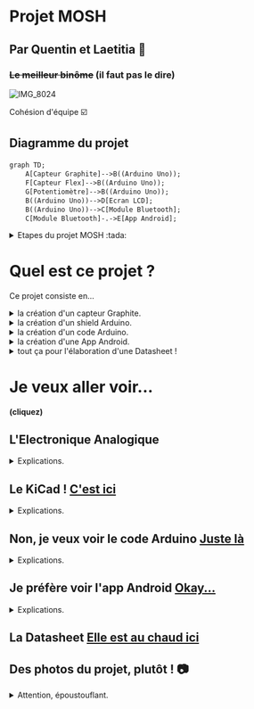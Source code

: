 # Projet MOSH
## Par Quentin et Laetitia 🥇
### ~~Le meilleur binôme~~ (il faut pas le dire) 

![IMG_8024](https://github.com/MOSH-Insa-Toulouse/2023-2024-LEROI-FABRE/assets/159795025/75c8a517-8a90-4ea4-baef-abd0838ea5a8)

Cohésion d'équipe ☑️
## Diagramme du projet
```mermaid
graph TD;
    A[Capteur Graphite]-->B((Arduino Uno));
    F[Capteur Flex]-->B((Arduino Uno));
    G[Potentiomètre]-->B((Arduino Uno));
    B((Arduino Uno))-->D[Ecran LCD];
    B((Arduino Uno))-->C[Module Bluetooth];
    C[Module Bluetooth]-.->E[App Android];

```

<details>
<summary>  Etapes du projet MOSH :tada:  </summary>
  
  - [x] Attribution des inputs de l'arduino aux différents capteurs
  - [X] Electronique Analogique
  - [x] Schématique KiCad  
  - [x] Routage KiCad
  - [x] Impression du cricuit
  - [x] Percage
  - [X] Montage des capteurs sur le circuit imprimé (par Cathy, MERCIII)
  - [X] Code Arduino
  - [X] App Android
  - [X] Création du banc de test
  - [X] Création de la datasheet
        
</details>


# Quel est ce projet ?

Ce projet consiste en...

<details>
<summary> la création d'un capteur Graphite. </summary>
Un capteur graphite, c'est tout simplement un morceau de papier où l'on colorie une zone à l'aide d'un crayon à papier. Il permet de mesurer des variations de résistance lorqu'on le déforme. Voici la forme de capteur que nous utilisons : 

![IMG_8024](https://github.com/MOSH-Insa-Toulouse/2023-2024-LEROI-FABRE/blob/main/Images/Jauge_Contrainte_A_Imprimer.png)
</details>

<details>
<summary> la création d'un shield Arduino. </summary>
Cela permet d'effectuer les acquisitions des données envoyées par notre capteur (des variations de tensions que nous pouvons traduire en résistance !). 
Nous y implémenterons également un capteur Flex dont voici la datasheet : (insérer la datasheet), un écran LCD pour afficher les données du capteur graphite ou du capteur flex, un potentiomètre qui permettra à l'utilisateur de naviguer dans un menu qui permet d'afficher les données du capteur graphite ou du capteur flex, un potentiomètre numérique qui permettra d'ajuster une résistance pour la maniulation des données du capteur graphite,... 

Pour cela, il nous faut créer le shield sous KiCad, le faire imprimer, percer le trous, et y monter nos capteurs.
</details>

<details>
<summary> la création d'un code Arduino. </summary>
Le code permettra de commander le microcontrôleur Arduino Uno : gestion des données, commnication Bluetooth (voir App android), choix de la résistance du potentiomètre numérique, affichage sur l'écran LCD...
</details>

<details>
<summary> la création d'une App Android. </summary>
Notre projet s'accompagne également d'une App Android : grâce à la communication Bluetooth, nous pouvons afficher sur un smartphone des graphiques des données enregistrées par nos deux capteurs. Nous créons l'app sur  MIT app Inventor (https://community.appinventor.mit.edu/).
</details>

<details>
<summary> tout ça pour l'élaboration d'une Datasheet ! </summary>
L'objectif final, le graal du projet, c'est de rédiger une datasheet du cpateur Graphite. Le banc de test et notre code arduino nous ont permis de réaliser toutes les mesures. 
</details>

# Je veux aller voir...
 __(cliquez)__ 

## L'Electronique Analogique 
<details>
<summary> Explications. </summary>
    
Vous trouverez dans ce dossier le circuit analogique du capteur graphite. Il y a un amplificateur transimpédance et un filtre qui permettent d'obtenir un signal utilisable. En effet, le signal délivré par le capteur sans ce circuit est trop faible : il a un courant moyen de 100nA, donc il faudrait un microcontrôleur très précis pour pouvoir détecter des variations sur ce signal. C'est pourquoi nous l'amplifions. 

Les filtres sont nécessaires afin d'élminer les fréquences 50Hz dans lesquelles nos environnements sont baignés (à cause du réseau électrique), et d'autres fréquences parasites.

Voici un schéma, qui est une capture d'écran de nos simulations LTSpice : 
![IMG_8024](https://github.com/MOSH-Insa-Toulouse/2023-2024-LEROI-FABRE/blob/main/Images/LTSpice)


Les parties qui servent à filtrer sont dans les rectangles :
- le rectangle vert, avec une capacité de 100n, sert à filtrer le signal d'entrée. C'est un filtre passe-bas. Sa fréquence de transition est d'envirion 159Hz (formule f=1/(2*pi*R*C)). Il permet donc d'éliminer le bruit qui pourrait naître à l'entrée du circuit.
- le rectangle violet a une fonction similaire : c'est un filtre passe-bas, qui permet de filtrer le bruit en sortie, de fréquence de transition de 1591Hz.
- le rectangle rouge entoure le filtre passe-bas qui permet de filtrer le bruit environnant à 50Hz.

Le reste du circuit permet de réaliser l'amplifictation du signal. 

</details>

## Le KiCad ! [C'est ici](https://github.com/MOSH-Insa-Toulouse/2023-2024-LEROI-FABRE/tree/main/KiCad)

<details>
<summary> Explications. </summary>
    
Nous avons créé des empreintes KiCad pour notre capteur graphite, et pour les éléments qui ne sont pas déjà disponibles dans a librairie intégrée KiCad. Vous pouvez les retrouver dans le dossier KiCad. 

Nous avons ces contraintes pour la fabrication de nos shields : 
- largeur de routage de 0.5mm minimum.
- largeur de 0.5mm minimum entre différents routages afin d'assurer l'isolation électrique.
- nous avons élargi les pads du module bluetooth, de l'encodeur rotatoire, de l'écran OLED et des connecteurs du header à 2*2.54 (oval).
- vias de 0.8mm, cercle de 2.54mm.

Cela assure le fonctionnement du shield, et nous permet de percer les vias facilement.

| :exclamation:  ATTENTION CHERS COLLEGUES   |
|----------------------------------------------|

Nous avons commis des erreurs sur le fichier KiCad ! Chers ingénieurs/techniciens/instrumentateurs qui réalisez ce projet en suivant nos pas, n'oubliez pas de relier le MCP au reste du circuit !! Et n'inversez pas les pattes du LTC !!


</details>


## Non, je veux voir le code Arduino [Juste là](https://github.com/MOSH-Insa-Toulouse/2023-2024-LEROI-FABRE/tree/main/Arduino%20V2/projet_capteur) 

<details>
<summary> Explications. </summary>

Ce code a toutes ces fonctionalités :
- gère l'affichage sur l'écran OLED via une fonction.
- l'interruption DoEncodeur est réalisée à chaque fois que quelqu'un tourne l'encodeur rotatoire : l'utilisateur tourne l'encodeur, et au prochain tick de clock, linterruption sera réalisée. Elle permet d'ajouter +1 à la valeur que compte l'encodeur. Celui-ci sert à gérer le menu de l'écran OLED. Le principe est que lorsque nous tournons l'encodeur, c'est pour changer l'affichage de l'écran. Ainsi, si la valeur comptée par l'encodeur est paire nous aurons un afichage (capteur Flex), et s'il est impair, nous aurons un autre affichage (capteur graphite).
- la communication Bluetooth : nosu envoyons les données du capteur graphite ou du capteur flex à une application MIT via bluetooth. Si le module bluetooth recoit 1 de la part de l'application, c'est que l'utilisateur a appuyé sur le bouton "capteur flex". S'il recoit 2, c'est que l'utilisateur a appuyé sur "capteur graphite" dans l'app.
- la modification de la résistance du potentiomètre numérique : cela permet de calibrer le signal renvoyé par le capteur graphite.

  </details>

## Je préfère voir l'app Android [Okay...](https://github.com/MOSH-Insa-Toulouse/2023-2024-LEROI-FABRE/tree/main/App%20Android)
<details>
<summary> Explications. </summary>

Le projet s'accompagne d'une App qui fonctionne sur les téléphones android. Elle permet d'abotenir en temps réel les mesures du capteur graphite ou du capteur flex. Cela fonctionne grâce à une connexion Bluetooth. L'application est simple d'utilisation pour l'utilisateur.

Le code de l'application se fait sous [MIT App Inventor.](https://community.appinventor.mit.edu/) C'est un site gratuit simple dutilisation. Le code se fait via des blocks que l'utilisateur ajoute petit à petite, c'est très intuitif.
Voici une photo de l'application en fonctionnement :

![IMG_8024](https://github.com/MOSH-Insa-Toulouse/2023-2024-LEROI-FABRE/blob/main/Images/app.png)

</details>

## La Datasheet [Elle est au chaud ici](https://www.google.com/search?q=lien&rlz=1C5CHFA_enFR990FR990&oq=lien&gs_lcrp=EgZjaHJvbWUyCQgAEEUYORiABDIHCAEQABiABDIHCAIQABiABDIHCAMQABiABDIHCAQQABiABDIHCAUQABiABDIHCAYQABiABDIGCAcQRRg80gEHOTE4ajBqN6gCALACAA&sourceid=chrome&ie=UTF-8)

## Des photos du projet, plutôt ! 📷 
<details>
<summary> Attention, époustouflant. </summary>

| :boom: BANG               |
|:----------------------------|
| Le capteur fonctionne ! On capte bien des variations quand on bouge le capteur Graphite |

![IMG_8024](https://github.com/MOSH-Insa-Toulouse/2023-2024-LEROI-FABRE/blob/main/Images/ca-marche!.png)

| :boom: BANG               |
|:----------------------------|
| Le projet, c'est aussi beaucoup de fils lors de la phase de tests ! On a nettoyé tous ces fils ensuite, et c'était tout de suite beaucoup plus clair..! |


![IMG_8024](https://github.com/MOSH-Insa-Toulouse/2023-2024-LEROI-FABRE/blob/main/Images/bcp-de-fils.png)

| :boom: BANG               |
|:----------------------------|
| Une des erreurs du fichier KiCad... |


![IMG_8024](https://github.com/MOSH-Insa-Toulouse/2023-2024-LEROI-FABRE/blob/main/Images/erreurs.png)

| :boom: BANG               |
|:----------------------------|
| N'oubliez pas de faire un poisson d'avril à votre binôme |

![IMG_8024](https://github.com/MOSH-Insa-Toulouse/2023-2024-LEROI-FABRE/blob/main/Images/poisson.png)

| :boom: BANG               |
|:----------------------------|
| Quelle belle application Android |

![IMG_8024](https://github.com/MOSH-Insa-Toulouse/2023-2024-LEROI-FABRE/blob/main/Images/app.png)

| :boom: BANG               |
|:----------------------------|
| Petit selfie de fin de projet |

![IMG_8024](https://github.com/MOSH-Insa-Toulouse/2023-2024-LEROI-FABRE/blob/main/Images/selfie.png)


| :boom: BANG               |
|:----------------------------|
| C'était un projet à en tomber par terre |

![IMG_8024](https://github.com/MOSH-Insa-Toulouse/2023-2024-LEROI-FABRE/blob/main/Images/a-en-tomber-par-terre.png)


